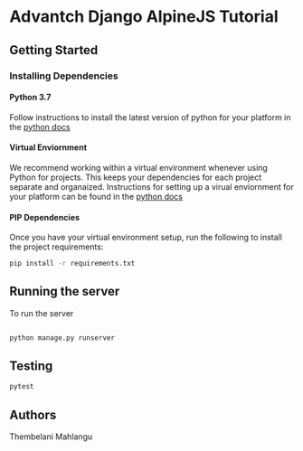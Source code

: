 # Advantch Django AlpineJS Tutorial

## Getting Started

### Installing Dependencies

#### Python 3.7

Follow instructions to install the latest version of python for your platform 
in the [python docs](https://docs.python.org/3/using/unix.html#getting-and-installing-the-latest-version-of-python)

#### Virtual Enviornment

We recommend working within a virtual environment whenever using Python for projects. 
This keeps your dependencies for each project separate and organaized. 
Instructions for setting up a virual enviornment for your platform can be found in
 the [python docs](https://packaging.python.org/guides/installing-using-pip-and-virtual-environments/)

#### PIP Dependencies

Once you have your virtual environment setup, run the following to install the project requirements:

```bash
pip install -r requirements.txt
```


## Running the server

To run the server

```bash

python manage.py runserver
```

## Testing
```bash
pytest

```

## Authors
Thembelani Mahlangu
